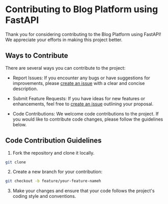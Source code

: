 # Contributing to Blog Platform using FastAPI

Thank you for considering contributing to the Blog Platform using FastAPI! We appreciate your efforts in making this project better.

## Ways to Contribute

There are several ways you can contribute to the project:

- Report Issues: If you encounter any bugs or have suggestions for improvements, please [create an issue](https://github.com/Abinash-bordoloi07/Blog_Platform-using-FastAPI/issues/new) with a clear and concise description.

- Submit Feature Requests: If you have ideas for new features or enhancements, feel free to [create an issue](https://github.com/Abinash-bordoloi07/Blog_Platform-using-FastAPI/issues/new) outlining your proposal.

- Code Contributions: We welcome code contributions to the project. If you would like to contribute code changes, please follow the guidelines below.

## Code Contribution Guidelines

1. Fork the repository and clone it locally.
```bash
git clone 
```

2. Create a new branch for your contribution:

```bash
git checkout -b feature/your-feature-nameh
 ```
 3. Make your changes and ensure that your code follows the project's coding style and conventions.






